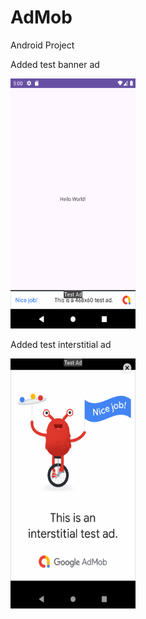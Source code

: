 # AdMob
 Android Project

 Added test banner ad

<img src="https://github.com/bengisusaahin/AdMob/blob/main/testAdSmartBanner.png" width = "200" height = "400">

 Added test interstitial ad

<img src="https://github.com/bengisusaahin/AdMob/blob/main/testAdInterstitial.png" width = "200" height = "400">
